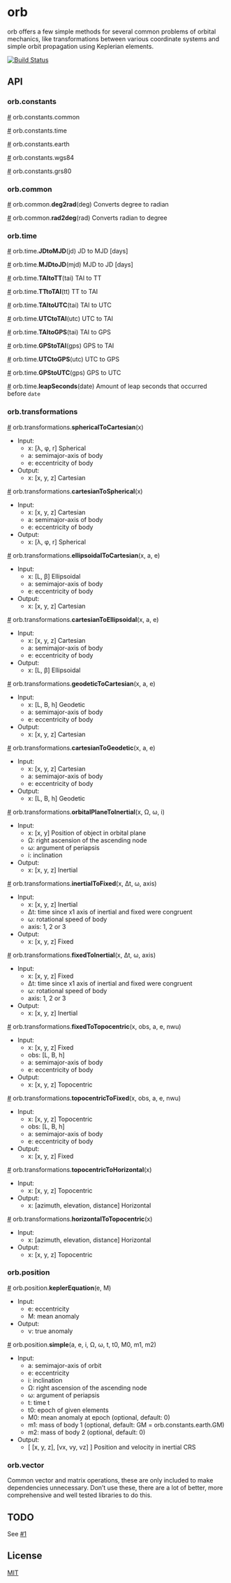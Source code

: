 # orb

orb offers a few simple methods for several common problems of orbital mechanics, like transformations between various coordinate systems and simple orbit propagation using Keplerian elements.

[![Build Status](https://travis-ci.org/benelsen/orb.png)](https://travis-ci.org/benelsen/orb)

## API

### orb.constants
[#](src/constants/common.js) orb.constants.common

[#](src/constants/time.js) orb.constants.time

[#](src/constants/earth.js) orb.constants.earth

[#](src/constants/earth.js) orb.constants.wgs84

[#](src/constants/earth.js) orb.constants.grs80

### orb.common
[#](src/common/angular.js) orb.common.**deg2rad**(deg) Converts degree to radian

[#](src/common/angular.js) orb.common.**rad2deg**(rad) Converts radian to degree

### orb.time
[#](src/time/conversions.js) orb.time.**JDtoMJD**(jd) JD to MJD [days]

[#](src/time/conversions.js) orb.time.**MJDtoJD**(mjd) MJD to JD [days]

[#](src/time/conversions.js) orb.time.**TAItoTT**(tai) TAI to TT

[#](src/time/conversions.js) orb.time.**TTtoTAI**(tt) TT to TAI

[#](src/time/conversions.js) orb.time.**TAItoUTC**(tai) TAI to UTC

[#](src/time/conversions.js) orb.time.**UTCtoTAI**(utc) UTC to TAI

[#](src/time/conversions.js) orb.time.**TAItoGPS**(tai) TAI to GPS

[#](src/time/conversions.js) orb.time.**GPStoTAI**(gps) GPS to TAI

[#](src/time/conversions.js) orb.time.**UTCtoGPS**(utc) UTC to GPS

[#](src/time/conversions.js) orb.time.**GPStoUTC**(gps) GPS to UTC

[#](src/time/leapSeconds.js) orb.time.**leapSeconds**(date) Amount of leap seconds that occurred before `date`

### orb.transformations
[#](src/transformations/spherical.js) orb.transformations.**sphericalToCartesian**(x)

- Input:
	* x: [λ, φ, r] Spherical
	* a: semimajor-axis of body
	* e: eccentricity of body
- Output:
	* x: [x, y, z] Cartesian

[#](src/transformations/spherical.js) orb.transformations.**cartesianToSpherical**(x)

- Input:
	* x: [x, y, z] Cartesian
	* a: semimajor-axis of body
	* e: eccentricity of body
- Output:
	* x: [λ, φ, r] Spherical

[#](src/transformations/ellipsoidal.js) orb.transformations.**ellipsoidalToCartesian**(x, a, e)

- Input:
	* x: [L, β] Ellipsoidal
	* a: semimajor-axis of body
	* e: eccentricity of body
- Output:
	* x: [x, y, z] Cartesian

[#](src/transformations/ellipsoidal.js) orb.transformations.**cartesianToEllipsoidal**(x, a, e)

- Input:
	* x: [x, y, z] Cartesian
	* a: semimajor-axis of body
	* e: eccentricity of body
- Output:
	* x: [L, β] Ellipsoidal

[#](src/transformations/geodetic.js) orb.transformations.**geodeticToCartesian**(x, a, e)

- Input:
	* x: [L, B, h] Geodetic
	* a: semimajor-axis of body
	* e: eccentricity of body
- Output:
	* x: [x, y, z] Cartesian

[#](src/transformations/geodetic.js) orb.transformations.**cartesianToGeodetic**(x, a, e)

- Input:
	* x: [x, y, z] Cartesian
	* a: semimajor-axis of body
	* e: eccentricity of body
- Output:
	* x: [L, B, h] Geodetic

[#](src/transformations/orbitalPlaneToInertial.js) orb.transformations.**orbitalPlaneToInertial**(x, Ω, ω, i)

- Input:
	* x: [x, y] Position of object in orbital plane
	* Ω: right ascension of the ascending node
	* ω: argument of periapsis
	* i: inclination
- Output:
	* x: [x, y, z] Inertial

[#](src/transformations/inertialToFixed.js) orb.transformations.**inertialToFixed**(x, Δt, ω, axis)

- Input:
	* x: [x, y, z] Inertial
	* Δt: time since x1 axis of inertial and fixed were congruent
	* ω: rotational speed of body
	* axis: 1, 2 or 3
- Output:
	* x: [x, y, z] Fixed

[#](src/transformations/inertialToFixed.js) orb.transformations.**fixedToInertial**(x, Δt, ω, axis)

- Input:
	* x: [x, y, z] Fixed
	* Δt: time since x1 axis of inertial and fixed were congruent
	* ω: rotational speed of body
	* axis: 1, 2 or 3
- Output:
	* x: [x, y, z] Inertial

[#](src/transformations/fixedToTopocentric.js) orb.transformations.**fixedToTopocentric**(x, obs, a, e, nwu)

- Input:
	* x: [x, y, z] Fixed
	* obs: [L, B, h]
	* a: semimajor-axis of body
	* e: eccentricity of body
- Output:
	* x: [x, y, z] Topocentric

[#](src/transformations/fixedToTopocentric.js) orb.transformations.**topocentricToFixed**(x, obs, a, e, nwu)

- Input:
	* x: [x, y, z] Topocentric
	* obs: [L, B, h]
	* a: semimajor-axis of body
	* e: eccentricity of body
- Output:
	* x: [x, y, z] Fixed

[#](src/transformations/topocentricToHorizontal.js) orb.transformations.**topocentricToHorizontal**(x)

- Input:
	* x: [x, y, z] Topocentric
- Output:
	* x: [azimuth, elevation, distance] Horizontal

[#](src/transformations/topocentricToHorizontal.js) orb.transformations.**horizontalToTopocentric**(x)

- Input:
	* x: [azimuth, elevation, distance] Horizontal
- Output:
	* x: [x, y, z] Topocentric

### orb.position
[#](src/position/keplerEquation.js) orb.position.**keplerEquation**(e, M)

- Input:
	* e: eccentricity
	* M: mean anomaly
- Output:
	* ν: true anomaly

[#](src/position/simple.js) orb.position.**simple**(a, e, i, Ω, ω, t, t0, M0, m1, m2)

- Input:
	* a: semimajor-axis of orbit
	* e: eccentricity
	* i: inclination
	* Ω: right ascension of the ascending node
	* ω: argument of periapsis
	* t: time t
	* t0: epoch of given elements
	* M0: mean anomaly at epoch (optional, default: 0)
	* m1: mass of body 1 (optional, default: GM = orb.constants.earth.GM)
	* m2: mass of body 2 (optional, default: 0)
- Output:
	* [ [x, y, z], [vx, vy, vz] ] Position and velocity in inertial CRS

### orb.vector
Common vector and matrix operations, these are only included to make dependencies unnecessary.
Don’t use these, there are a lot of better, more comprehensive and well tested libraries to do this.

## TODO

See [#1](https://github.com/benelsen/orb/issues/1)

## License

  [MIT](LICENSE)
